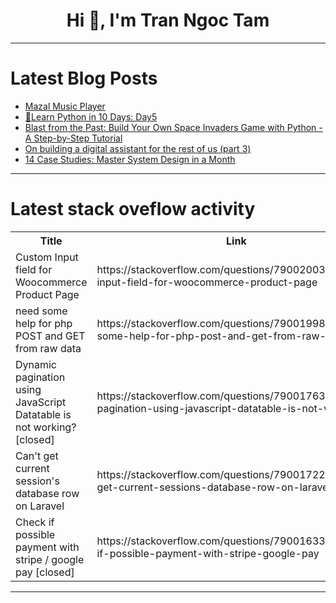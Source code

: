 <h1 align="center">Hi 👋, I'm Tran Ngoc Tam</h1>

---

# Latest Blog Posts 
<!-- BLOG-POST-LIST:START -->
- [Mazal Music Player](https://dev.to/saramazal/mazal-music-player-97b)
- [🎁Learn Python in 10 Days: Day5](https://dev.to/johnjava/learn-python-in-10-days-day5-142)
- [Blast from the Past: Build Your Own Space Invaders Game with Python - A Step-by-Step Tutorial](https://dev.to/bernardkibathi/blast-from-the-past-build-your-own-space-invaders-game-with-python-a-step-by-step-tutorial-2ik2)
- [On building a digital assistant for the rest of us &lpar;part 3&rpar;](https://dev.to/tkuenneth/on-building-a-digital-assistant-for-the-rest-of-us-part-3-4e0k)
- [14 Case Studies: Master System Design in a Month](https://dev.to/alexr/14-case-studies-master-system-design-in-a-month-2jk2)
<!-- BLOG-POST-LIST:END -->

---

# Latest stack oveflow activity
<table>
  <tr><th>Title</th><th>Link</th></tr>
  <!-- STACKOVERFLOW:START --><tr><td>Custom Input field for Woocommerce Product Page</td><td>https://stackoverflow.com/questions/79002003/custom-input-field-for-woocommerce-product-page</td></tr><tr><td>need some help for php POST and GET from raw data</td><td>https://stackoverflow.com/questions/79001998/need-some-help-for-php-post-and-get-from-raw-data</td></tr><tr><td>Dynamic pagination using JavaScript Datatable is not working? [closed]</td><td>https://stackoverflow.com/questions/79001763/dynamic-pagination-using-javascript-datatable-is-not-working</td></tr><tr><td>Can&#39;t get current session&#39;s database row on Laravel</td><td>https://stackoverflow.com/questions/79001722/cant-get-current-sessions-database-row-on-laravel</td></tr><tr><td>Check if possible payment with stripe / google pay [closed]</td><td>https://stackoverflow.com/questions/79001633/check-if-possible-payment-with-stripe-google-pay</td></tr><!-- STACKOVERFLOW:END -->
</table>

---


